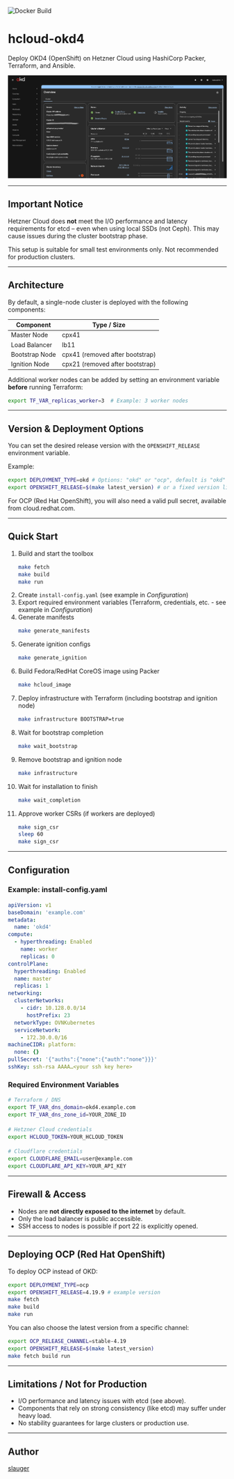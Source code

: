 ![Docker Build](https://github.com/slauger/hcloud-okd4/workflows/Docker%20Build/badge.svg)

# hcloud-okd4

Deploy OKD4 (OpenShift) on Hetzner Cloud using HashiCorp Packer, Terraform, and Ansible.

![OKD4 on Hetzner Cloud](screenshot.png)

---

## Important Notice

Hetzner Cloud does **not** meet the I/O performance and latency requirements for etcd – even when using local SSDs (not Ceph). This may cause issues during the cluster bootstrap phase.

This setup is suitable for small test environments only. Not recommended for production clusters.

---

## Architecture

By default, a single-node cluster is deployed with the following components:

| Component     | Type / Size |
|---------------|-------------|
| Master Node   | cpx41       |
| Load Balancer | lb11        |
| Bootstrap Node| cpx41 (removed after bootstrap) |
| Ignition Node | cpx21 (removed after bootstrap) |

Additional worker nodes can be added by setting an environment variable **before** running Terraform:

```bash
export TF_VAR_replicas_worker=3  # Example: 3 worker nodes
```

---

## Version & Deployment Options

You can set the desired release version with the `OPENSHIFT_RELEASE` environment variable.

Example:

```bash
export DEPLOYMENT_TYPE=okd # Options: "okd" or "ocp", default is "okd"
export OPENSHIFT_RELEASE=$(make latest_version) # or a fixed version like "4.19.9"
```

For OCP (Red Hat OpenShift), you will also need a valid pull secret, available from cloud.redhat.com.

---

## Quick Start

1. Build and start the toolbox
   ```bash
   make fetch
   make build
   make run
   ```
2. Create `install-config.yaml` (see example in *Configuration*)
3. Export required environment variables (Terraform, credentials, etc. - see example in *Configuration*)
3. Generate manifests
   ```bash
   make generate_manifests
   ```
4. Generate ignition configs
   ```bash
   make generate_ignition
   ```
5. Build Fedora/RedHat CoreOS image using Packer
   ```bash
   make hcloud_image
   ```
6. Deploy infrastructure with Terraform (including bootstrap and ignition node)
   ```bash
   make infrastructure BOOTSTRAP=true
   ```
7. Wait for bootstrap completion
   ```bash
   make wait_bootstrap
   ```
8. Remove bootstrap and ignition node
   ```bash
   make infrastructure
   ```
9. Wait for installation to finish
    ```bash
    make wait_completion
    ```
10. Approve worker CSRs (if workers are deployed)
    ```bash
    make sign_csr
    sleep 60
    make sign_csr
    ```

---

## Configuration

### Example: install-config.yaml

```yaml
apiVersion: v1
baseDomain: 'example.com'
metadata:
  name: 'okd4'
compute:
  - hyperthreading: Enabled
    name: worker
    replicas: 0
controlPlane:
  hyperthreading: Enabled
  name: master
  replicas: 1
networking:
  clusterNetworks:
    - cidr: 10.128.0.0/14
      hostPrefix: 23
  networkType: OVNKubernetes
  serviceNetwork:
    - 172.30.0.0/16
machineCIDR: platform:
  none: {}
pullSecret: '{"auths":{"none":{"auth":"none"}}}'
sshKey: ssh-rsa AAAA…<your ssh key here>
```

### Required Environment Variables

```bash
# Terraform / DNS
export TF_VAR_dns_domain=okd4.example.com
export TF_VAR_dns_zone_id=YOUR_ZONE_ID

# Hetzner Cloud credentials
export HCLOUD_TOKEN=YOUR_HCLOUD_TOKEN

# Cloudflare credentials
export CLOUDFLARE_EMAIL=user@example.com
export CLOUDFLARE_API_KEY=YOUR_API_KEY
```

---

## Firewall & Access

- Nodes are **not directly exposed to the internet** by default.
- Only the load balancer is public accessible.
- SSH access to nodes is possible if port 22 is explicitly opened.

---

## Deploying OCP (Red Hat OpenShift)

To deploy OCP instead of OKD:

```bash
export DEPLOYMENT_TYPE=ocp
export OPENSHIFT_RELEASE=4.19.9 # example version
make fetch
make build
make run
```

You can also choose the latest version from a specific channel:

```bash
export OCP_RELEASE_CHANNEL=stable-4.19
export OPENSHIFT_RELEASE=$(make latest_version)
make fetch build run
```

---

## Limitations / Not for Production

- I/O performance and latency issues with etcd (see above).
- Components that rely on strong consistency (like etcd) may suffer under heavy load.
- No stability guarantees for large clusters or production use.

---

## Author

[slauger](https://github.com/slauger)
